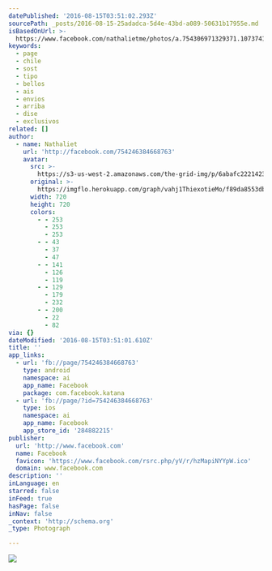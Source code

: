```yaml
---
datePublished: '2016-08-15T03:51:02.293Z'
sourcePath: _posts/2016-08-15-25adadca-5d4e-43bd-a089-50631b17955e.md
isBasedOnUrl: >-
  https://www.facebook.com/nathalietme/photos/a.754306971329371.1073741828.754246384668763/1194670197293044/?type=3&theater
keywords:
  - page
  - chile
  - sost
  - tipo
  - bellos
  - ais
  - envios
  - arriba
  - dise
  - exclusivos
related: []
author:
  - name: Nathaliet
    url: 'http://facebook.com/754246384668763'
    avatar:
      src: >-
        https://s3-us-west-2.amazonaws.com/the-grid-img/p/6abafc222142327328f7971dac9d58847d24e191.jpg
      original: >-
        https://imgflo.herokuapp.com/graph/vahj1ThiexotieMo/f89da8553db925f2da6cdb12d64c2450/noop.jpg?input=https%3A%2F%2Fscontent.xx.fbcdn.net%2Fv%2Ft1.0-9%2Fp720x720%2F13895177_1194670197293044_4550205882690760493_n.jpg%3Foh%3D30440e52364313930af51a64993dccdc%26oe%3D5857B2C1
      width: 720
      height: 720
      colors:
        - - 253
          - 253
          - 253
        - - 43
          - 37
          - 47
        - - 141
          - 126
          - 119
        - - 129
          - 179
          - 232
        - - 200
          - 22
          - 82
via: {}
dateModified: '2016-08-15T03:51:01.610Z'
title: ''
app_links:
  - url: 'fb://page/754246384668763'
    type: android
    namespace: ai
    app_name: Facebook
    package: com.facebook.katana
  - url: 'fb://page/?id=754246384668763'
    type: ios
    namespace: ai
    app_name: Facebook
    app_store_id: '284882215'
publisher:
  url: 'http://www.facebook.com'
  name: Facebook
  favicon: 'https://www.facebook.com/rsrc.php/yV/r/hzMapiNYYpW.ico'
  domain: www.facebook.com
description: ''
inLanguage: en
starred: false
inFeed: true
hasPage: false
inNav: false
_context: 'http://schema.org'
_type: Photograph

---
```

![](https://s3-us-west-2.amazonaws.com/the-grid-img/p/6abafc222142327328f7971dac9d58847d24e191.jpg)